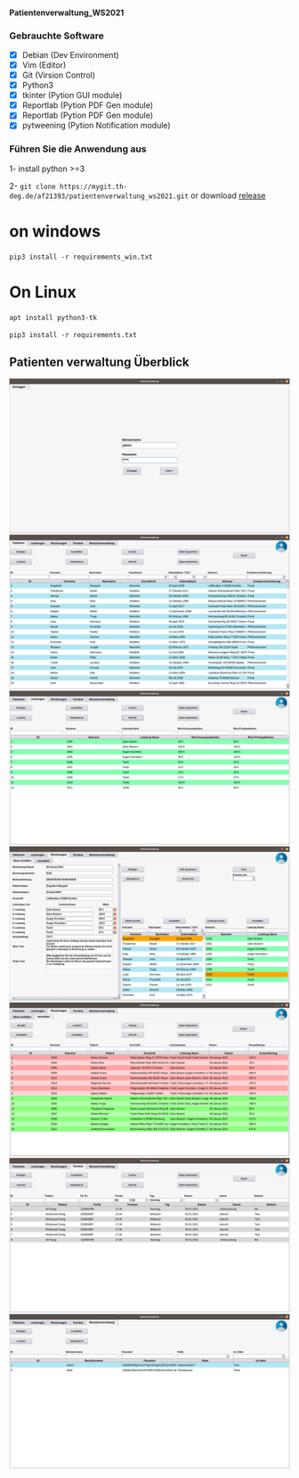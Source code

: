 #### Patientenverwaltung_WS2021

### Gebrauchte Software

* [x] Debian (Dev Environment)
* [x] Vim (Editor)
* [x] Git (Virsion Control)
* [x] Python3
* [x] tkinter (Pytion GUI module)
* [x] Reportlab (Pytion PDF Gen module)
* [x] Reportlab (Pytion PDF Gen module)
* [x] pytweening (Pytion Notification module)

### Führen Sie die Anwendung aus
1- install python >=3

2- `git clone https://mygit.th-deg.de/af21393/patientenverwaltung_ws2021.git` or download [release](https://mygit.th-deg.de/af21393/patientenverwaltung_ws2021/-/releases)

# on windows
`pip3 install -r requirements_win.txt`

# On Linux
`apt install python3-tk`

`pip3 install -r requirements.txt`


## Patienten verwaltung Überblick
![](app_images/Einloggen.png)
![](app_images/Patienten.png)
![](app_images/Leistungen.png)
![](app_images/Rechnung_Erstellen.png)
![](app_images/Rechnungen_Verwaltung.png)
![](app_images/Termine.png)
![](app_images/Users.png)
